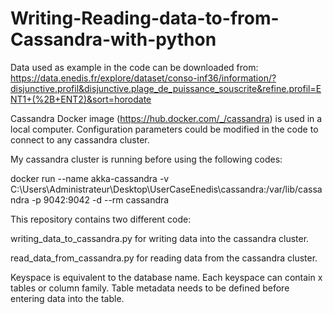 # Writing-Reading-data-to-from-Cassandra-with-python

Data used as example in the code can be downloaded from: https://data.enedis.fr/explore/dataset/conso-inf36/information/?disjunctive.profil&disjunctive.plage_de_puissance_souscrite&refine.profil=ENT1+(%2B+ENT2)&sort=horodate

Cassandra Docker image (https://hub.docker.com/_/cassandra) is used in a local computer. Configuration parameters could be modified in the code to connect to any cassandra cluster. 

My cassandra cluster is running before using the following codes:

docker run --name akka-cassandra -v C:\Users\Administrateur\Desktop\UserCaseEnedis\cassandra:/var/lib/cassandra -p 9042:9042 -d --rm cassandra

This repository contains two different code: 

writing_data_to_cassandra.py for writing data into the cassandra cluster. 

read_data_from_cassandra.py for reading data from the cassandra cluster.


Keyspace is equivalent to the database name.
Each keyspace can contain x tables or column family. Table metadata needs to be defined before entering data into the table.
